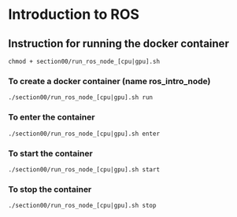 # Introduction to ROS

## Instruction for running the docker container  

    chmod + section00/run_ros_node_[cpu|gpu].sh

### To create a docker container (name ros_intro_node)
    ./section00/run_ros_node_[cpu|gpu].sh run 
### To enter the container 
    ./section00/run_ros_node_[cpu|gpu].sh enter 
### To start the container 
    ./section00/run_ros_node_[cpu|gpu].sh start 
### To stop the container 
    ./section00/run_ros_node_[cpu|gpu].sh stop
 
